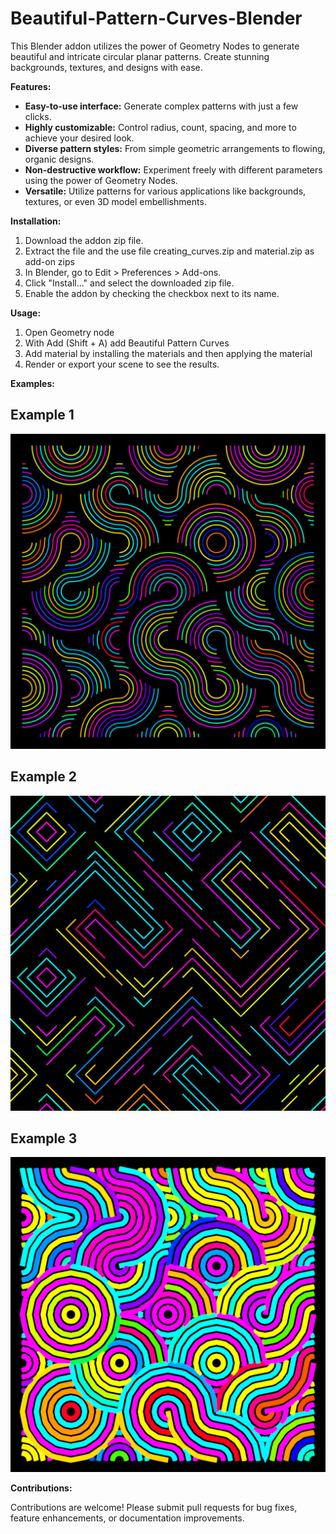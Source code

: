 # Beautiful-Pattern-Curves-Blender

This Blender addon utilizes the power of Geometry Nodes to generate beautiful and intricate circular planar patterns. Create stunning backgrounds, textures, and designs with ease.

**Features:**

* **Easy-to-use interface:** Generate complex patterns with just a few clicks.
* **Highly customizable:** Control radius, count, spacing, and more to achieve your desired look.
* **Diverse pattern styles:**  From simple geometric arrangements to flowing, organic designs. 
* **Non-destructive workflow:** Experiment freely with different parameters using the power of Geometry Nodes.
* **Versatile:** Utilize patterns for various applications like backgrounds, textures, or even 3D model embellishments.

**Installation:**

1. Download the addon zip file.
2. Extract the file and the use file creating_curves.zip and material.zip as add-on zips
3. In Blender, go to Edit > Preferences > Add-ons.
4. Click "Install..." and select the downloaded zip file.
5. Enable the addon by checking the checkbox next to its name.

**Usage:**

1. Open Geometry node
2. With Add (Shift + A) add Beautiful Pattern Curves
3. Add material by installing the materials and then applying the material
4. Render or export your scene to see the results.

**Examples:**
## Example 1
![plot](./pattern_image_1.jpg)

## Example 2
![plot](./pattern_image_2.jpg)

## Example 3
![plot](./fg.jpg)

**Contributions:**

Contributions are welcome! Please submit pull requests for bug fixes, feature enhancements, or documentation improvements.
